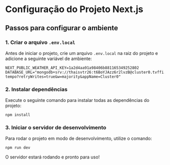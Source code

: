 # Configuração do Projeto Next.js

## Passos para configurar o ambiente

### 1. Criar o arquivo `.env.local`

Antes de iniciar o projeto, crie um arquivo `.env.local` na raiz do projeto e adicione a seguinte variável de ambiente:

```
NEXT_PUBLIC_WEATHER_API_KEY=1a2d4aa91a98406b881165349252802
DATABASE_URL="mongodb+srv://thaisvtr26:t6BoYJAzz6r2lvzB@cluster0.tvffi.mongodb.net/clima-tempo?retryWrites=true&w=majority&appName=Cluster0"
```

### 2. Instalar dependências

Execute o seguinte comando para instalar todas as dependências do projeto:

```
npm install
```

### 3. Iniciar o servidor de desenvolvimento

Para rodar o projeto em modo de desenvolvimento, utilize o comando:

```
npm run dev
```

O servidor estará rodando e pronto para uso!
